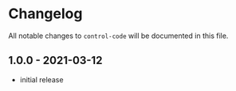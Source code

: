 # Changelog

All notable changes to `control-code` will be documented in this file.

## 1.0.0 - 2021-03-12

- initial release

